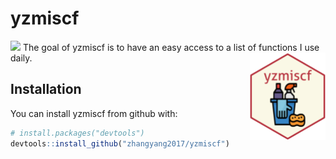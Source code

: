 
<!-- README.md is generated from README.Rmd. Please edit that file -->
yzmiscf
=======
![](https://img.shields.io/badge/personal-project-hotpink.svg?style=flat)
The goal of yzmiscf is to have an easy access to a list of functions I use daily.
<img src="man/figures/logo.png" align="right" height=140/> 

Installation
------------

You can install yzmiscf from github with:

``` r
# install.packages("devtools")
devtools::install_github("zhangyang2017/yzmiscf")
```
